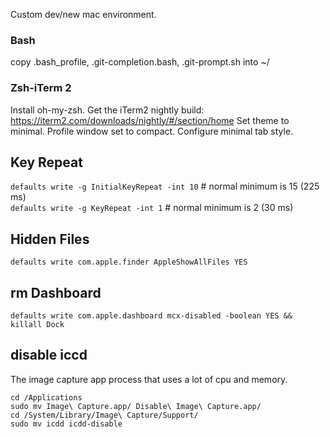Custom dev/new mac environment.

### Bash
copy .bash_profile, .git-completion.bash, .git-prompt.sh into ~/

### Zsh-iTerm 2

Install oh-my-zsh. 
Get the iTerm2 nightly build: https://iterm2.com/downloads/nightly/#/section/home
Set theme to minimal. 
Profile window set to compact.
Configure minimal tab style. 

Key Repeat
---------
`defaults write -g InitialKeyRepeat -int 10` # normal minimum is 15 (225 ms)<br>
`defaults write -g KeyRepeat -int 1` # normal minimum is 2 (30 ms)

Hidden Files
---------
`defaults write com.apple.finder AppleShowAllFiles YES`

rm Dashboard
---------
`defaults write com.apple.dashboard mcx-disabled -boolean YES && killall Dock`

disable iccd
---------
The image capture app process that uses a lot of cpu and memory.
```
cd /Applications
sudo mv Image\ Capture.app/ Disable\ Image\ Capture.app/
cd /System/Library/Image\ Capture/Support/
sudo mv icdd icdd-disable
```



